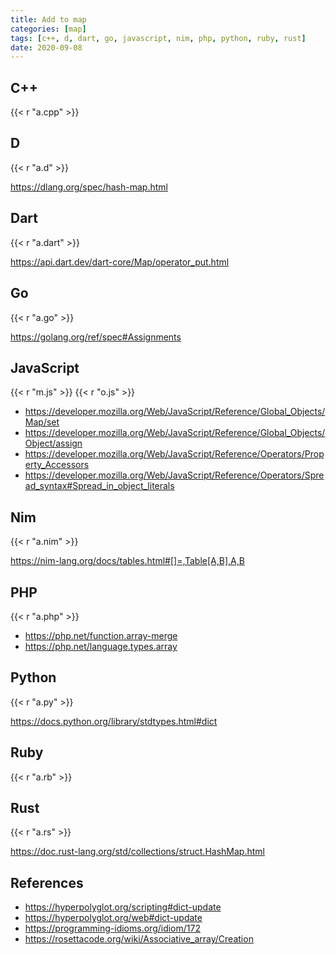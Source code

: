 ```yaml
---
title: Add to map
categories: [map]
tags: [c++, d, dart, go, javascript, nim, php, python, ruby, rust]
date: 2020-09-08
---
```


## C++

{{< r "a.cpp" >}}

## D

{{< r "a.d" >}}

<https://dlang.org/spec/hash-map.html>

## Dart

{{< r "a.dart" >}}

<https://api.dart.dev/dart-core/Map/operator_put.html>

## Go

{{< r "a.go" >}}

<https://golang.org/ref/spec#Assignments>

## JavaScript

{{< r "m.js" >}}
{{< r "o.js" >}}

- <https://developer.mozilla.org/Web/JavaScript/Reference/Global_Objects/Map/set>
- <https://developer.mozilla.org/Web/JavaScript/Reference/Global_Objects/Object/assign>
- <https://developer.mozilla.org/Web/JavaScript/Reference/Operators/Property_Accessors>
- <https://developer.mozilla.org/Web/JavaScript/Reference/Operators/Spread_syntax#Spread_in_object_literals>

## Nim

{{< r "a.nim" >}}

<https://nim-lang.org/docs/tables.html#[]=,Table[A,B],A,B>

## PHP

{{< r "a.php" >}}

- <https://php.net/function.array-merge>
- <https://php.net/language.types.array>

## Python

{{< r "a.py" >}}

<https://docs.python.org/library/stdtypes.html#dict>

## Ruby

{{< r "a.rb" >}}

## Rust

{{< r "a.rs" >}}

<https://doc.rust-lang.org/std/collections/struct.HashMap.html>

## References

- <https://hyperpolyglot.org/scripting#dict-update>
- <https://hyperpolyglot.org/web#dict-update>
- <https://programming-idioms.org/idiom/172>
- <https://rosettacode.org/wiki/Associative_array/Creation>
